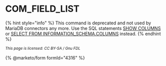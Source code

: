 # COM\_FIELD\_LIST

{% hint style="info" %}
This command is deprecated and not used by MariaDB connectors any more. Use the SQL statements [SHOW COLUMNS](../../sql-statements/administrative-sql-statements/show/show-columns.md) or [SELECT FROM INFORMATION\_SCHEMA.COLUMNS](../../system-tables/information-schema/information-schema-tables/information-schema-columns-table.md) instead.
{% endhint %}

<sub>_This page is licensed: CC BY-SA / Gnu FDL_</sub>

{% @marketo/form formId="4316" %}

